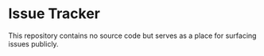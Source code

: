 # Issue Tracker
This repository contains no source code but serves as a place for surfacing issues publicly.
